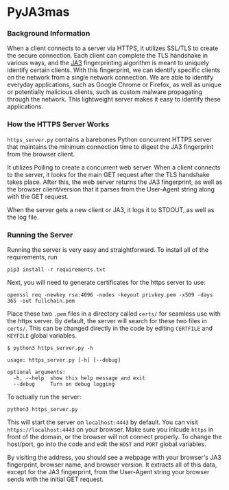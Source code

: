 # PyJA3mas

### Background Information

When a client connects to a server via HTTPS, it utilizes SSL/TLS to create the
secure connection.  Each client can complete the TLS handshake in various ways,
and the [JA3](https://github.com/salesforce/ja3) fingerprinting algorithm is
meant to uniquely identify certain clients.  With this fingerprint, we can
identify specific clients on the network from a single network connection.  We
are able to identify everyday applications, such as Google Chrome or Firefox,
as well as unique or potentially malicious clients, such as custom malware
propagating through the network.  This lightweight server makes it easy to
identify these applications.


### How the HTTPS Server Works
`https_server.py` contains a barebones Python concurrent HTTPS server that
maintains the minimum connection time to digest the JA3 fingerprint from the
browser client.

It utilizes Polling to create a concurrent web server.  When a client connects
to the server, it looks for the main GET request after the TLS handshake takes
place.  After this, the web server returns the JA3 fingerprint, as well as the
browser client/version that it parses from the User-Agent string along with the
GET request.

When the server gets a new client or JA3, it logs it to STDOUT, as well as the log file.


### Running the Server
Running the server is very easy and straightforward.  To install all of the requirements, run

```
pip3 install -r requirements.txt
```
Next, you will need to generate certificates for the https server to use:
```
openssl req -newkey rsa:4096 -nodes -keyout privkey.pem -x509 -days 365 -out fullchain.pem
```

Place these two `.pem` files in a directory called `certs/` for seamless use
with the https server.  By default, the server will search for these two files
in `certs/`.  This can be changed directly in the code by editing `CERTFILE`
and `KEYFILE` global variables.

```
$ python3 https_server.py -h

usage: https_server.py [-h] [--debug]

optional arguments:
  -h, --help  show this help message and exit
  --debug     Turn on debug logging
```

To actually run the server:
```
python3 https_server.py
```

This will start the server on `localhost:4443` by default.  You can visit
`https://localhost:4443` on your browser.  Make sure you inlcude `https` in
front of the domain, or the browser will not connect properly. To change the
host/port, go into the code and edit the `HOST` and `PORT` global variables.

By visiting the address, you should see a webpage with your
browser's JA3 fingerprint, browser name, and browser version.  It extracts all
of this data, except for the JA3 fingerprint, from the User-Agent string your
browser sends with the initial GET request.

